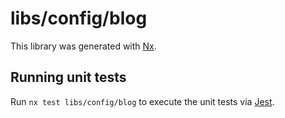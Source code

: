 # libs/config/blog

This library was generated with [Nx](https://nx.dev).

## Running unit tests

Run `nx test libs/config/blog` to execute the unit tests via [Jest](https://jestjs.io).
